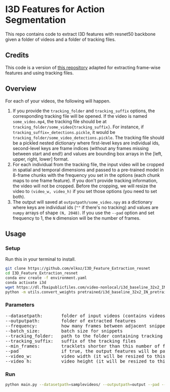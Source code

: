 # I3D Features for Action Segmentation
This repo contains code to extract I3D features with resnet50 backbone given a folder of videos and a folder of tracking 
files.

## Credits
This code is a version of [this repository](https://github.com/GowthamGottimukkala/I3D_Feature_Extraction_resnet)
adapted for extracting frame-wise features and using tracking files.

## Overview
For each of your videos, the following will happen.
1. If you provide the `tracking_folder` and `tracking_suffix` options, the corresponding tracking file will be opened. 
If the video is named `some_video.mp4`, the tracking file should be at `tracking_folder/some_video{tracking_suffix}`. 
For instance, if `tracking_suffix=_detections.pickle`, it would be `tracking_folder/some_video_detections.pickle`. 
The tracking file should be a pickled nested dictionary where first-level keys are individual ids, second-level keys
are frame indices (without any frames missing between start and end!) and values are bounding box arrays in the 
\[left, upper, right, lower\] format. 
2. For each individual from the tracking file, the input video will be cropped in spatial and temporal dimensions and passed
to a pre-trained model in 8-frame chunks with the frequency you set in the options (each chunk maps to one frame feature).
If you don't provide tracking information, the video will not be cropped. Before the cropping, we will resize the video
to `(video_w, video_h)` if you set those options (you need to set both).
3. The output will saved at `outputpath/some_video.npy` as a dictionary where keys are individual ids (`""` if there's 
no tracking) and values are `numpy` arrays of shape `(N, 2048)`. If you use the `--pad` option and set frequency to 1, 
the `N` dimension will be the number of frames.

## Usage
### Setup
Run this in your terminal to install.
```bash
git clone https://github.com/elkoz/I3D_Feature_Extraction_resnet
cd I3D_Feature_Extraction_resnet
conda env create -f environment.yaml
conda activate i3d
wget https://dl.fbaipublicfiles.com/video-nonlocal/i3d_baseline_32x2_IN_pretrain_400k.pkl -P pretrained/
python -m utils.convert_weights pretrained/i3d_baseline_32x2_IN_pretrain_400k.pkl pretrained/i3d_r50_kinetics.pth
```

### Parameters
<pre>
--datasetpath:       folder of input videos (contains videos or subdirectories of videos)
--outputpath:        folder of extracted features
--frequency:         how many frames between adjacent snippet
--batch_size:        batch size for snippets
--tracking_folder:   path to the folder containing tracking files
--tracking_suffix:   suffix of the tracking files
--min_frames:        tracklets shorter than this number of frames will be omitted
--pad                if true, the output features will be padded with the edge values to keep the length intact
--video_w:           video width (it will be resized to this value before cropping to the bounding boxes)
--video_h:           video height (it will be resized to this value before cropping to the bounding boxes)
</pre>

### Run
```bash
python main.py --datasetpath=samplevideos/ --outputpath=output --pad --tracking_folder=tracking_folder --tracking_suffix=tracking_suffix
```
